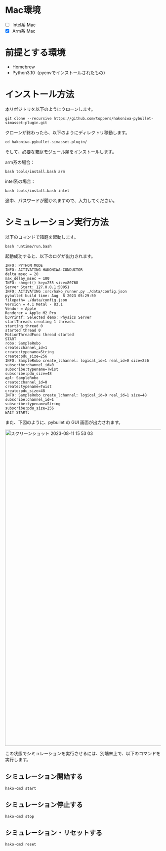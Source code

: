 # Mac環境

- [ ] Intel系 Mac
- [x] Arm系 Mac

# 前提とする環境

- Homebrew
- Python3.10（pyenvでインストールされたもの）

# インストール方法

本リポジトリを以下のようにクローンします。

```
git clone --recursive https://github.com/toppers/hakoniwa-pybullet-simasset-plugin.git
```

クローンが終わったら、以下のようにディレクトリ移動します。

```
cd hakoniwa-pybullet-simasset-plugin/
```

そして、必要な箱庭モジュール類をインストールします。

arm系の場合：

```
bash tools/install.bash arm
```

intel系の場合：

```
bash tools/install.bash intel
```

途中、パスワードが聞かれますので、入力してください。


# シミュレーション実行方法

以下のコマンドで箱庭を起動します。

```
bash runtime/run.bash
```

起動成功すると、以下のログが出力されます。

```
INFO: PYTHON MODE
INFO: ACTIVATING HAKONIWA-CONDUCTOR
delta_msec = 20
max_delay_msec = 100
INFO: shmget() key=255 size=80768 
Server Start: 127.0.0.1:50051
INFO: ACTIVATING :src/hako_runner.py ./data/config.json
pybullet build time: Aug  8 2023 05:29:50
filepath= ./data/config.json
Version = 4.1 Metal - 83.1
Vendor = Apple
Renderer = Apple M2 Pro
b3Printf: Selected demo: Physics Server
startThreads creating 1 threads.
starting thread 0
started thread 0 
MotionThreadFunc thread started
START
robo: SampleRobo
create:channel_id=1
create:typename=String
create:pdu_size=256
INFO: SampleRobo create_lchannel: logical_id=1 real_id=0 size=256
subscribe:channel_id=0
subscribe:typename=Twist
subscribe:pdu_size=48
apl: SampleRobo
create:channel_id=0
create:typename=Twist
create:pdu_size=48
INFO: SampleRobo create_lchannel: logical_id=0 real_id=1 size=48
subscribe:channel_id=1
subscribe:typename=String
subscribe:pdu_size=256
WAIT START:
```

また、下図のように、pybullet の GUI 画面が出力されます。

<img width="1024" alt="スクリーンショット 2023-08-11 15 53 03" src="https://github.com/toppers/hakoniwa-pybullet-simasset-plugin/assets/164193/504211d6-1731-4fba-81b5-7a4d850a9cd0">


この状態でシミュレーションを実行させるには、別端末上で、以下のコマンドを実行します。

## シミュレーション開始する

```
hako-cmd start
```

## シミュレーション停止する

```
hako-cmd stop
```

## シミュレーション・リセットする

```
hako-cmd reset
```
